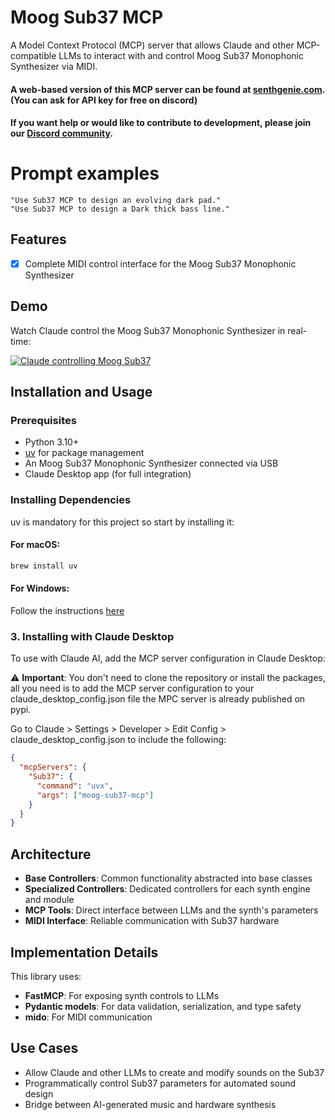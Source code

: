 # Moog Sub37 MCP

A Model Context Protocol (MCP) server that allows Claude and other MCP-compatible LLMs to interact with and control Moog Sub37 Monophonic Synthesizer via MIDI.

#### A web-based version of this MCP server can be found at [senthgenie.com](https://www.synthgenie.com/). (You can ask for API key for free on discord)

#### If you want help or would like to contribute to development, please join our [Discord community](https://discord.gg/ZFuSuegBMS).

# Prompt examples

```
"Use Sub37 MCP to design an evolving dark pad."
"Use Sub37 MCP to design a Dark thick bass line."
```

## Features

- [x] Complete MIDI control interface for the Moog Sub37 Monophonic Synthesizer

## Demo

Watch Claude control the Moog Sub37 Monophonic Synthesizer in real-time:

[![Claude controlling Moog Sub37](https://img.youtube.com/vi/EXf6lOTjla8/0.jpg)](https://www.youtube.com/watch?v=EXf6lOTjla8)

## Installation and Usage

### Prerequisites

- Python 3.10+
- [uv](https://github.com/astral-sh/uv) for package management
- An Moog Sub37 Monophonic Synthesizer connected via USB
- Claude Desktop app (for full integration)

### Installing Dependencies

uv is mandatory for this project so start by installing it:

#### For macOS:

```bash
brew install uv
```

#### For Windows:

Follow the instructions [here](https://docs.astral.sh/uv/getting-started/installation/)

### 3. Installing with Claude Desktop

To use with Claude AI, add the MCP server configuration in Claude Desktop:

⚠️ **Important**: You don't need to clone the repository or install the packages, all you need is to add the MCP server configuration to your claude_desktop_config.json file the MPC server is already published on pypi.

Go to Claude > Settings > Developer > Edit Config > claude_desktop_config.json to include the following:

```json
{
  "mcpServers": {
    "Sub37": {
      "command": "uvx",
      "args": ["moog-sub37-mcp"]
    }
  }
}
```

## Architecture

- **Base Controllers**: Common functionality abstracted into base classes
- **Specialized Controllers**: Dedicated controllers for each synth engine and module
- **MCP Tools**: Direct interface between LLMs and the synth's parameters
- **MIDI Interface**: Reliable communication with Sub37 hardware

## Implementation Details

This library uses:

- **FastMCP**: For exposing synth controls to LLMs
- **Pydantic models**: For data validation, serialization, and type safety
- **mido**: For MIDI communication

## Use Cases

- Allow Claude and other LLMs to create and modify sounds on the Sub37
- Programmatically control Sub37 parameters for automated sound design
- Bridge between AI-generated music and hardware synthesis
